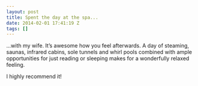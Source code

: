 ```yaml
---
layout: post
title: Spent the day at the spa...
date: 2014-02-01 17:41:19 Z
tags: []
---
```

…with my wife. It’s awesome how you feel afterwards. A day of steaming, saunas, infrared cabins, sole tunnels and whirl pools combined with ample opportunities for just reading or sleeping makes for a wonderfully relaxed feeling.

I highly recommend it!

